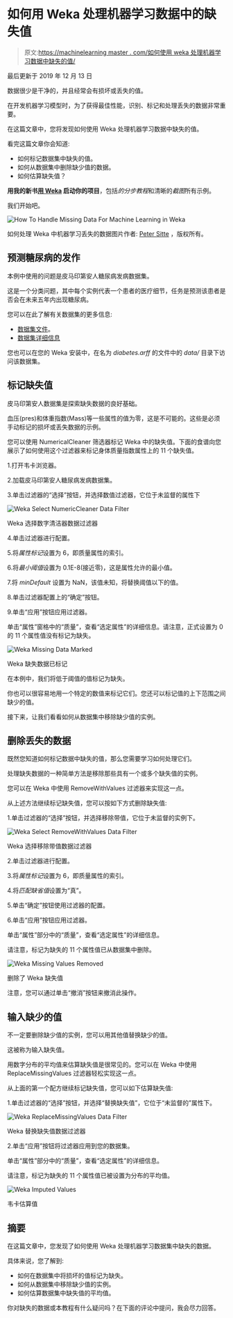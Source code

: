 # 如何用 Weka 处理机器学习数据中的缺失值

> 原文:[https://machinelearning master . com/如何使用 weka 处理机器学习数据中缺失的值/](https://machinelearningmastery.com/how-to-handle-missing-values-in-machine-learning-data-with-weka/)

最后更新于 2019 年 12 月 13 日

数据很少是干净的，并且经常会有损坏或丢失的值。

在开发机器学习模型时，为了获得最佳性能，识别、标记和处理丢失的数据非常重要。

在这篇文章中，您将发现如何使用 Weka 处理机器学习数据中缺失的值。

看完这篇文章你会知道:

*   如何标记数据集中缺失的值。
*   如何从数据集中删除缺少值的数据。
*   如何估算缺失值？

**用我的新书[用 Weka](https://machinelearningmastery.com/machine-learning-mastery-weka/) 启动你的项目**，包括*的分步教程*和清晰的*截图*所有示例。

我们开始吧。

![How To Handle Missing Data For Machine Learning in Weka](img/2d0a7f46213fed1191e65a2a762c0624.png)

如何处理 Weka
中机器学习丢失的数据图片作者: [Peter Sitte](https://www.flickr.com/photos/67623309@N07/6290891545/) ，版权所有。

## 预测糖尿病的发作

本例中使用的问题是皮马印第安人糖尿病发病数据集。

这是一个分类问题，其中每个实例代表一个患者的医疗细节，任务是预测该患者是否会在未来五年内出现糖尿病。

您可以在此了解有关数据集的更多信息:

*   [数据集文件](https://raw.githubusercontent.com/jbrownlee/Datasets/master/pima-indians-diabetes.csv)。
*   [数据集详细信息](https://raw.githubusercontent.com/jbrownlee/Datasets/master/pima-indians-diabetes.names)

您也可以在您的 Weka 安装中，在名为 *diabetes.arff* 的文件中的 *data/* 目录下访问该数据集。

## 标记缺失值

皮马印第安人数据集是探索缺失数据的良好基础。

血压(pres)和体重指数(Mass)等一些属性的值为零，这是不可能的。这些是必须手动标记的损坏或丢失数据的示例。

您可以使用 NumericalCleaner 筛选器标记 Weka 中的缺失值。下面的食谱向您展示了如何使用这个过滤器来标记身体质量指数属性上的 11 个缺失值。

1.打开韦卡浏览器。

2.加载皮马印第安人糖尿病发病数据集。

3.单击过滤器的“选择”按钮，并选择数值过滤器，它位于未监督的属性下

![Weka Select NumericCleaner Data Filter](img/cfad084d14fecb9d49c3b3575ddb7621.png)

Weka 选择数字清洁器数据过滤器

4.单击过滤器进行配置。

5.将*属性标记*设置为 6，即质量属性的索引。

6.将*最小阈值*设置为 0.1E-8(接近零)，这是属性允许的最小值。

7.将 *minDefault* 设置为 NaN，该值未知，将替换阈值以下的值。

8.单击过滤器配置上的“确定”按钮。

9.单击“应用”按钮应用过滤器。

单击“属性”窗格中的“质量”，查看“选定属性”的详细信息。请注意，正式设置为 0 的 11 个属性值没有标记为缺失。

![Weka Missing Data Marked](img/9d491c75f33e72da93bb1ea204403615.png)

Weka 缺失数据已标记

在本例中，我们将低于阈值的值标记为缺失。

你也可以很容易地用一个特定的数值来标记它们。您还可以标记值的上下范围之间缺少的值。

接下来，让我们看看如何从数据集中移除缺少值的实例。

## 删除丢失的数据

既然您知道如何标记数据中缺失的值，那么您需要学习如何处理它们。

处理缺失数据的一种简单方法是移除那些具有一个或多个缺失值的实例。

您可以在 Weka 中使用 RemoveWithValues 过滤器来实现这一点。

从上述方法继续标记缺失值，您可以按如下方式删除缺失值:

1.单击过滤器的“选择”按钮，并选择移除带值，它位于未监督的实例下。

![Weka Select RemoveWithValues Data Filter](img/d2719e9f310aac92cf26fcb02c42b312.png)

Weka 选择移除带值数据过滤器

2.单击过滤器进行配置。

3.将*属性标记*设置为 6，即质量属性的索引。

4.将*匹配缺省值*设置为“真”。

5.单击“确定”按钮使用过滤器的配置。

6.单击“应用”按钮应用过滤器。

单击“属性”部分中的“质量”，查看“选定属性”的详细信息。

请注意，标记为缺失的 11 个属性值已从数据集中删除。

![Weka Missing Values Removed](img/c0353fa722ec9bc84517ceb4ad062c9a.png)

删除了 Weka 缺失值

注意，您可以通过单击“撤消”按钮来撤消此操作。

## 输入缺少的值

不一定要删除缺少值的实例，您可以用其他值替换缺少的值。

这被称为输入缺失值。

用数字分布的平均值来估算缺失值是很常见的。您可以在 Weka 中使用 ReplaceMissingValues 过滤器轻松实现这一点。

从上面的第一个配方继续标记缺失值，您可以如下估算缺失值:

1.单击过滤器的“选择”按钮，并选择“替换缺失值”，它位于“未监督的”属性下。

![Weka ReplaceMissingValues Data Filter](img/7b19c7706103438be582b80189d02064.png)

Weka 替换缺失值数据过滤器

2.单击“应用”按钮将过滤器应用到您的数据集。

单击“属性”部分中的“质量”，查看“选定属性”的详细信息。

请注意，标记为缺失的 11 个属性值已被设置为分布的平均值。

![Weka Imputed Values](img/c738796fcee9e7232e42e30139798b9c.png)

韦卡估算值

## 摘要

在这篇文章中，您发现了如何使用 Weka 处理机器学习数据集中缺失的数据。

具体来说，您了解到:

*   如何在数据集中将损坏的值标记为缺失。
*   如何从数据集中移除缺少值的实例。
*   如何估算数据集中缺失值的平均值。

你对缺失的数据或本教程有什么疑问吗？在下面的评论中提问，我会尽力回答。